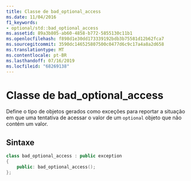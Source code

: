 ```yaml
---
title: Classe de bad_optional_access
ms.date: 11/04/2016
f1_keywords:
- optional/std::bad_optional_access
ms.assetid: 89a3b805-ab60-4858-b772-5855130c11b1
ms.openlocfilehash: f898d1e30dd173339192bdb3b75581d12b62fca7
ms.sourcegitcommit: 3590dc146525807500c0477d6c9c17a4a8a2d658
ms.translationtype: MT
ms.contentlocale: pt-BR
ms.lasthandoff: 07/16/2019
ms.locfileid: "68269138"
---
```

# <a name="badoptionalaccess-class"></a>Classe de bad_optional_access

Define o tipo de objetos gerados como exceções para reportar a situação em que uma tentativa de acessar o valor de um `optional` objeto que não contém um valor.

## <a name="syntax"></a>Sintaxe

```cpp
class bad_optional_access : public exception
{
    public: bad_optional_access();
};
```
